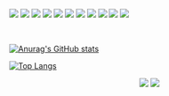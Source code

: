 
<p>

<img src="https://img.shields.io/badge/JavaScript-F7DF1E?style=for-the-badge&logo=javascript&logoColor=black"/>
<img src="https://img.shields.io/badge/TypeScript-007ACC?style=for-the-badge&logo=typescript&logoColor=white"/> 
<img src="https://img.shields.io/badge/Node.js-43853D?style=for-the-badge&logo=node.js&logoColor=white"/>

<img src="https://img.shields.io/badge/Express.js-404D59?style=for-the-badge"/> 
<img src="https://img.shields.io/badge/nestjs-%23E0234E.svg?style=for-the-badge&logo=nestjs&logoColor=white"/> 


<img src="https://img.shields.io/badge/PostgreSQL-316192?style=for-the-badge&logo=postgresql&logoColor=white"/> 
<img src="https://img.shields.io/badge/MongoDB-4EA94B?style=for-the-badge&logo=mongodb&logoColor=white"/>
<img src="https://img.shields.io/badge/MySQL-00000F?style=for-the-badge&logo=mysql&logoColor=white"/>

<img src="https://img.shields.io/badge/Amazon_AWS-232F3E?style=for-the-badge&logo=amazon-aws&logoColor=white"/>
<img src="https://img.shields.io/badge/Google_Cloud-4285F4?style=for-the-badge&logo=google-cloud&logoColor=white"/>
<img src="https://img.shields.io/badge/GIT-E44C30?style=for-the-badge&logo=git&logoColor=white"/>
 
<p>

</p>
<br>

[![Anurag's GitHub stats](https://github-readme-stats.vercel.app/api?username=ohbin-kwon&hide=stars,issues&show_icons=true&count_private=true&theme=tokyonight)](https://github.com/anuraghazra/github-readme-stats)


[![Top Langs](https://github-readme-stats.vercel.app/api/top-langs/?username=ohbin-kwon&hide=css,jupyter%20notebook,html&exclude_repo=ohbin-kwon,ohbin-kwon.github.io&layout=compact&langs_count=8)](https://github.com/anuraghazra/github-readme-stats)

 <center>
 <a href="mailto:kobbb2100@gmail.com" target="_blank"><img src="https://img.shields.io/badge/kobbb2100@gmail.com-EA4335?style=flat-square&logo=Gmail&logoColor=white"/></a>
 <a href="https://www.notion.so/ohbin-kwon/b41b74150a7b41b18e3709c3d56b99e7" target="_blank"><img src="https://img.shields.io/badge/OhbinKwon-000000?style=flat-square&logo=Notion&logoColor=white"/></a>
</p>
</center>
